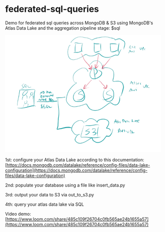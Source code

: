 # federated-sql-queries
Demo for federated sql queries across MongoDB &amp; S3 using MongoDB's Atlas Data Lake and the aggregation pipeline stage: $sql

![alt text](https://github.com/esteininger/federated-sql-queries/blob/master/assets/architecture.png?raw=true)

1st: configure your Atlas Data Lake according to this documentation: [https://docs.mongodb.com/datalake/reference/config-files/data-lake-configuration](https://docs.mongodb.com/datalake/reference/config-files/data-lake-configuration)

2nd: populate your database using a file like insert_data.py

3rd: output your data to S3 via out_to_s3.py

4th: query your atlas data lake via SQL

Video demo: [https://www.loom.com/share/485c109f26704c0fb565ae24b1655a57](https://www.loom.com/share/485c109f26704c0fb565ae24b1655a57)


